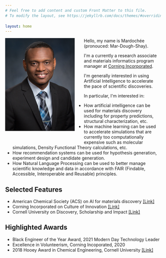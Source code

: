```yaml
---
# Feel free to add content and custom Front Matter to this file.
# To modify the layout, see https://jekyllrb.com/docs/themes/#overriding-theme-defaults

layout: home
---
```


<img src="assets/images/reveil_mardochee.jpg"
     alt="Markdown Monster icon"
     style="float: left; margin-right: 30px; margin-bottom: 30px; height:300px" />

Hello, my name is Mardochée (pronouced: Mar-Dough-Shay).

I'm a currently a research associate and materials informatics program manager at [Corning Incorporated](https://corning.com).

I'm generally interested in using Artificial Intelligence to accelerate the pace of
scientific discoveries.

In particular, I'm interested in:

- How artificial intelligence can be used for materials discovery including for
  property predictions, structural characterization, etc.
- How machine learning can be used to accelerate simulations that are currently too
  computationally expensive such as molecular simulations, Density Functional Theory calculations, etc.
- How recommendation systems can be used for hypothesis generation, experiment design and candidate generation.
- How Natural Language Processing can be used to better manage scientific knowledge and data in accordance with FAIR (Findable, Accessible, Interoperable and Reusable) principles.

## Selected Features

- American Chemical Society (ACS) on AI for materials discovery [[Link]](https://cen.acs.org/sections/discovery-reports/future-AI-materials-research-development-discovery.html)
- Corning Incorporated on Culture of Innovation [[Link]](https://www.corning.com/in/en/innovation/culture-of-innovation/Mardochee-Reveil-ACS-recognition.html)
- Cornell University on Discovery, Scholarship and Impact [[Link]](https://research.cornell.edu/news-features/how-do-we-improve-future-computing-power)

## Highlighted Awards

- Black Engineer of the Year Award, 2021 Modern Day Technology Leader
- Excellence in Volunteerism, Corning Incoporated, 2020
- 2018 Hooey Award in Chemical Engineering, Cornell University [[Link]](https://www.cheme.cornell.edu/news/spring-hooey-award-winners-mardochee-reveil-clancy-group-and-snehashis-choudhury-archer-group)
